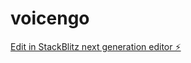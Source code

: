 # voicengo

[Edit in StackBlitz next generation editor ⚡️](https://stackblitz.com/~/github.com/K-naman-T/voicengo)